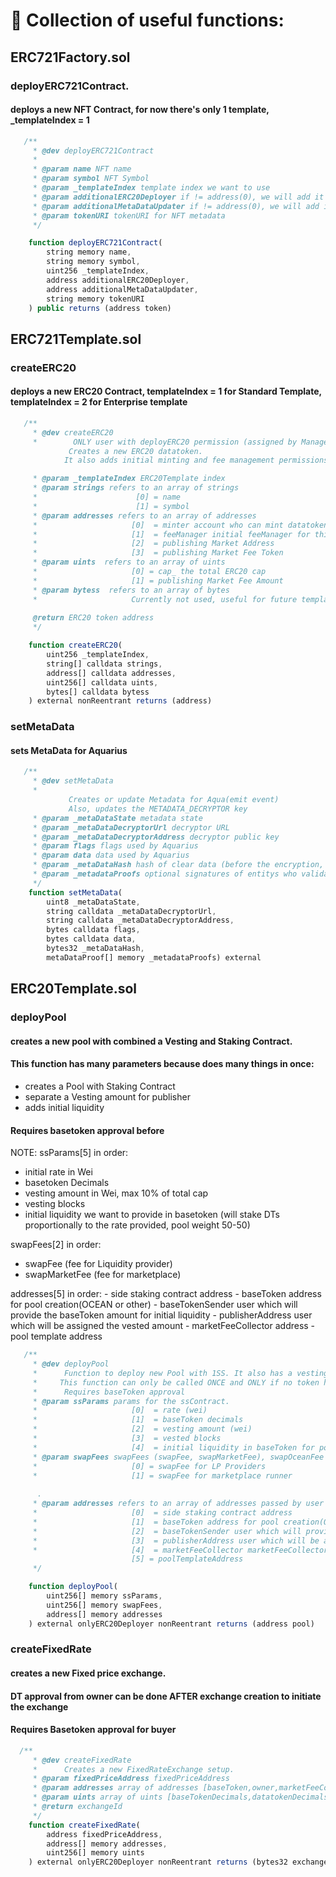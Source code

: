 # 🦑 Collection of useful functions:

## ERC721Factory.sol

### deployERC721Contract.

#### deploys a new NFT Contract, for now there's only 1 template, \_templateIndex = 1

```Javascript
   /**
     * @dev deployERC721Contract
     *
     * @param name NFT name
     * @param symbol NFT Symbol
     * @param _templateIndex template index we want to use
     * @param additionalERC20Deployer if != address(0), we will add it with ERC20Deployer role
     * @param additionalMetaDataUpdater if != address(0), we will add it with updateMetadata role
     * @param tokenURI tokenURI for NFT metadata
     */

    function deployERC721Contract(
        string memory name,
        string memory symbol,
        uint256 _templateIndex,
        address additionalERC20Deployer,
        address additionalMetaDataUpdater,
        string memory tokenURI
    ) public returns (address token)
```



## ERC721Template.sol

### createERC20

#### deploys a new ERC20 Contract, templateIndex = 1 for Standard Template, templateIndex = 2 for Enterprise template

```Javascript
   /**
     * @dev createERC20
     *        ONLY user with deployERC20 permission (assigned by Manager) can call it
             Creates a new ERC20 datatoken.
            It also adds initial minting and fee management permissions to custom users.

     * @param _templateIndex ERC20Template index 
     * @param strings refers to an array of strings
     *                      [0] = name
     *                      [1] = symbol
     * @param addresses refers to an array of addresses
     *                     [0]  = minter account who can mint datatokens (can have multiple minters)
     *                     [1]  = feeManager initial feeManager for this DT
     *                     [2]  = publishing Market Address
     *                     [3]  = publishing Market Fee Token
     * @param uints  refers to an array of uints
     *                     [0] = cap_ the total ERC20 cap
     *                     [1] = publishing Market Fee Amount
     * @param bytess  refers to an array of bytes
     *                     Currently not used, useful for future templates
     
     @return ERC20 token address
     */

    function createERC20(
        uint256 _templateIndex,
        string[] calldata strings,
        address[] calldata addresses,
        uint256[] calldata uints,
        bytes[] calldata bytess
    ) external nonReentrant returns (address)
```

### setMetaData

#### sets MetaData for Aquarius

```Javascript
   /**
     * @dev setMetaData
     *
             Creates or update Metadata for Aqua(emit event)
             Also, updates the METADATA_DECRYPTOR key
     * @param _metaDataState metadata state
     * @param _metaDataDecryptorUrl decryptor URL
     * @param _metaDataDecryptorAddress decryptor public key
     * @param flags flags used by Aquarius
     * @param data data used by Aquarius
     * @param _metaDataHash hash of clear data (before the encryption, if any)
     * @param _metadataProofs optional signatures of entitys who validated data (before the encryption, if any)
     */
    function setMetaData(
        uint8 _metaDataState, 
        string calldata _metaDataDecryptorUrl,
        string calldata _metaDataDecryptorAddress, 
        bytes calldata flags,
        bytes calldata data,
        bytes32 _metaDataHash, 
        metaDataProof[] memory _metadataProofs) external
```


## ERC20Template.sol

### deployPool

#### creates a new pool with combined a Vesting and Staking Contract.

#### This function has many parameters because does many things in once:

- creates a Pool with Staking Contract
- separate a Vesting amount for publisher
- adds initial liquidity

#### Requires basetoken approval before

NOTE:
ssParams[5] in order:

- initial rate in Wei
- basetoken Decimals
- vesting amount in Wei, max 10% of total cap
- vesting blocks
- initial liquidity we want to provide in basetoken (will stake DTs proportionally to the rate provided, pool weight 50-50) 

swapFees[2] in order:

- swapFee (fee for Liquidity provider)
- swapMarketFee (fee for marketplace)

addresses[5] in order:
    - side staking contract address
    - baseToken address for pool creation(OCEAN or other)
    - baseTokenSender user which will provide the baseToken amount for initial liquidity
    - publisherAddress user which will be assigned the vested amount
    - marketFeeCollector address
    - pool template address

```Javascript
   /**
     * @dev deployPool
     *      Function to deploy new Pool with 1SS. It also has a vesting schedule.
     *     This function can only be called ONCE and ONLY if no token have been minted yet.
     *      Requires baseToken approval
     * @param ssParams params for the ssContract. 
     *                     [0]  = rate (wei)
     *                     [1]  = baseToken decimals
     *                     [2]  = vesting amount (wei)
     *                     [3]  = vested blocks
     *                     [4]  = initial liquidity in baseToken for pool creation
     * @param swapFees swapFees (swapFee, swapMarketFee), swapOceanFee will be set automatically later
     *                     [0] = swapFee for LP Providers
     *                     [1] = swapFee for marketplace runner
      
      .
     * @param addresses refers to an array of addresses passed by user
     *                     [0]  = side staking contract address
     *                     [1]  = baseToken address for pool creation(OCEAN or other)
     *                     [2]  = baseTokenSender user which will provide the baseToken amount for initial liquidity
     *                     [3]  = publisherAddress user which will be assigned the vested amount
     *                     [4]  = marketFeeCollector marketFeeCollector address
                           [5] = poolTemplateAddress
     */

    function deployPool(
        uint256[] memory ssParams,
        uint256[] memory swapFees,
        address[] memory addresses
    ) external onlyERC20Deployer nonReentrant returns (address pool)
```

### createFixedRate

#### creates a new Fixed price exchange.

#### DT approval from owner can be done AFTER exchange creation to initiate the exchange

#### Requires Basetoken approval for buyer

```Javascript
  /**
     * @dev createFixedRate
     *      Creates a new FixedRateExchange setup.
     * @param fixedPriceAddress fixedPriceAddress
     * @param addresses array of addresses [baseToken,owner,marketFeeCollector]
     * @param uints array of uints [baseTokenDecimals,datatokenDecimals, fixedRate, marketFee, withMint]
     * @return exchangeId
     */
    function createFixedRate(
        address fixedPriceAddress,
        address[] memory addresses,
        uint256[] memory uints
    ) external onlyERC20Deployer nonReentrant returns (bytes32 exchangeId)
```
